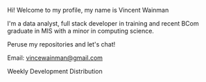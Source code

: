 Hi! Welcome to my profile, my name is Vincent Wainman

I'm a data analyst, full stack developer in training and recent BCom graduate in MIS with a minor in computing science. 

Peruse my repositories and let's chat!

Email: vincewainman@gmail.com

<div text-align=center;> Weekly Development Distribution </div>
<!--START_SECTION:waka-->
<!--END_SECTION:waka-->
